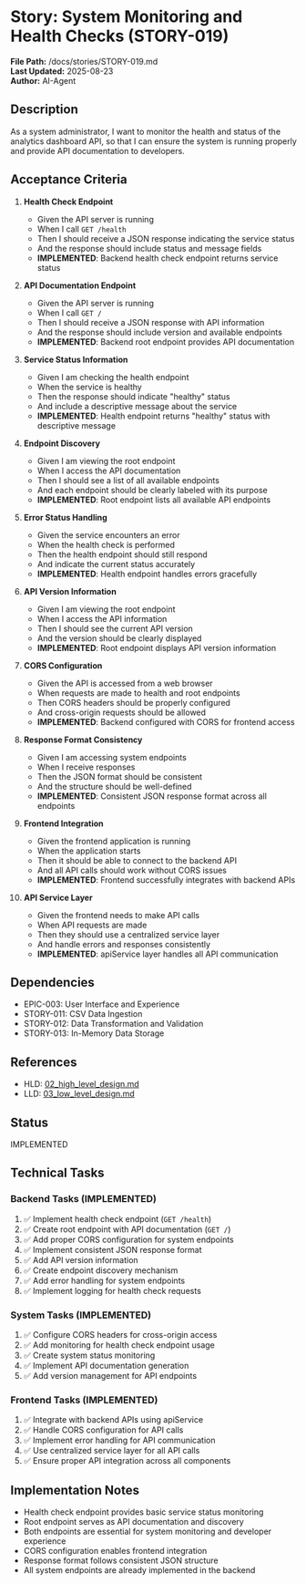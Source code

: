 # Story: System Monitoring and Health Checks (STORY-019)

**File Path:** /docs/stories/STORY-019.md  
**Last Updated:** 2025-08-23  
**Author:** AI-Agent  

## Description
As a system administrator, I want to monitor the health and status of the analytics dashboard API, so that I can ensure the system is running properly and provide API documentation to developers.

## Acceptance Criteria
1. **Health Check Endpoint**
   - Given the API server is running
   - When I call `GET /health`
   - Then I should receive a JSON response indicating the service status
   - And the response should include status and message fields
   - **IMPLEMENTED**: Backend health check endpoint returns service status

2. **API Documentation Endpoint**
   - Given the API server is running
   - When I call `GET /`
   - Then I should receive a JSON response with API information
   - And the response should include version and available endpoints
   - **IMPLEMENTED**: Backend root endpoint provides API documentation

3. **Service Status Information**
   - Given I am checking the health endpoint
   - When the service is healthy
   - Then the response should indicate "healthy" status
   - And include a descriptive message about the service
   - **IMPLEMENTED**: Health endpoint returns "healthy" status with descriptive message

4. **Endpoint Discovery**
   - Given I am viewing the root endpoint
   - When I access the API documentation
   - Then I should see a list of all available endpoints
   - And each endpoint should be clearly labeled with its purpose
   - **IMPLEMENTED**: Root endpoint lists all available API endpoints

5. **Error Status Handling**
   - Given the service encounters an error
   - When the health check is performed
   - Then the health endpoint should still respond
   - And indicate the current status accurately
   - **IMPLEMENTED**: Health endpoint handles errors gracefully

6. **API Version Information**
   - Given I am viewing the root endpoint
   - When I access the API information
   - Then I should see the current API version
   - And the version should be clearly displayed
   - **IMPLEMENTED**: Root endpoint displays API version information

7. **CORS Configuration**
   - Given the API is accessed from a web browser
   - When requests are made to health and root endpoints
   - Then CORS headers should be properly configured
   - And cross-origin requests should be allowed
   - **IMPLEMENTED**: Backend configured with CORS for frontend access

8. **Response Format Consistency**
   - Given I am accessing system endpoints
   - When I receive responses
   - Then the JSON format should be consistent
   - And the structure should be well-defined
   - **IMPLEMENTED**: Consistent JSON response format across all endpoints

9. **Frontend Integration**
   - Given the frontend application is running
   - When the application starts
   - Then it should be able to connect to the backend API
   - And all API calls should work without CORS issues
   - **IMPLEMENTED**: Frontend successfully integrates with backend APIs

10. **API Service Layer**
    - Given the frontend needs to make API calls
    - When API requests are made
    - Then they should use a centralized service layer
    - And handle errors and responses consistently
    - **IMPLEMENTED**: apiService layer handles all API communication

## Dependencies
- EPIC-003: User Interface and Experience
- STORY-011: CSV Data Ingestion
- STORY-012: Data Transformation and Validation
- STORY-013: In-Memory Data Storage

## References
- HLD: [02_high_level_design.md](../02_high_level_design.md#module-backend-api-server-backend-001)
- LLD: [03_low_level_design.md](../03_low_level_design.md#component-backend-api-server-backend-001)

## Status
IMPLEMENTED

## Technical Tasks

### Backend Tasks (IMPLEMENTED)
1. ✅ Implement health check endpoint (`GET /health`)
2. ✅ Create root endpoint with API documentation (`GET /`)
3. ✅ Add proper CORS configuration for system endpoints
4. ✅ Implement consistent JSON response format
5. ✅ Add API version information
6. ✅ Create endpoint discovery mechanism
7. ✅ Add error handling for system endpoints
8. ✅ Implement logging for health check requests

### System Tasks (IMPLEMENTED)
1. ✅ Configure CORS headers for cross-origin access
2. ✅ Add monitoring for health check endpoint usage
3. ✅ Create system status monitoring
4. ✅ Implement API documentation generation
5. ✅ Add version management for API endpoints

### Frontend Tasks (IMPLEMENTED)
1. ✅ Integrate with backend APIs using apiService
2. ✅ Handle CORS configuration for API calls
3. ✅ Implement error handling for API communication
4. ✅ Use centralized service layer for all API calls
5. ✅ Ensure proper API integration across all components

## Implementation Notes
- Health check endpoint provides basic service status monitoring
- Root endpoint serves as API documentation and discovery
- Both endpoints are essential for system monitoring and developer experience
- CORS configuration enables frontend integration
- Response format follows consistent JSON structure
- All system endpoints are already implemented in the backend
